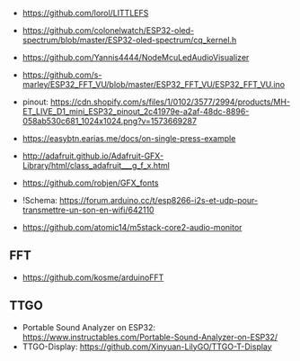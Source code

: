 - https://github.com/lorol/LITTLEFS

- https://github.com/colonelwatch/ESP32-oled-spectrum/blob/master/ESP32-oled-spectrum/cq_kernel.h
- https://github.com/Yannis4444/NodeMcuLedAudioVisualizer
- https://github.com/s-marley/ESP32_FFT_VU/blob/master/ESP32_FFT_VU/ESP32_FFT_VU.ino
- pinout: https://cdn.shopify.com/s/files/1/0102/3577/2994/products/MH-ET_LIVE_D1_mini_ESP32_pinout_2c41979e-a2af-48dc-8896-058ab530c681_1024x1024.png?v=1573669287
- https://easybtn.earias.me/docs/on-single-press-example
- http://adafruit.github.io/Adafruit-GFX-Library/html/class_adafruit___g_f_x.html
- https://github.com/robjen/GFX_fonts
- !Schema: https://forum.arduino.cc/t/esp8266-i2s-et-udp-pour-transmettre-un-son-en-wifi/642110
- https://github.com/atomic14/m5stack-core2-audio-monitor


## FFT
- https://github.com/kosme/arduinoFFT


## TTGO
- Portable Sound Analyzer on ESP32: https://www.instructables.com/Portable-Sound-Analyzer-on-ESP32/
- TTGO-Display: https://github.com/Xinyuan-LilyGO/TTGO-T-Display